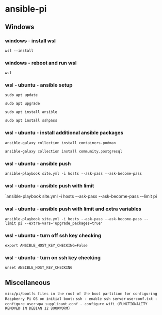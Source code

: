 # ansible-pi
## Windows
### windows - install wsl
`wsl --install`

### windows - reboot and run wsl
`wsl`

### wsl - ubuntu - ansible setup
`sudo apt update`

`sudo apt upgrade`

`sudo apt install ansible`

`sudo apt install sshpass`

### wsl - ubuntu - install additional ansible packages
`ansible-galaxy collection install containers.podman`

`ansible-galaxy collection install community.postgresql`
### wsl - ubuntu - ansible push
`ansible-playbook site.yml -i hosts --ask-pass --ask-become-pass`
### wsl - ubuntu - ansible push with limit
`ansible-playbook site.yml -i hosts --ask-pass --ask-become-pass --limit pi
### wsl - ubuntu - ansible push with limit and extra variables
`ansible-playbook site.yml -i hosts --ask-pass --ask-become-pass --limit pi --extra-vars='upgrade_packages=true'`
### wsl - ubuntu - turn off ssh key checking
`export ANSIBLE_HOST_KEY_CHECKING=False`
### wsl - ubuntu - turn on ssh key checking
`unset ANSIBLE_HOST_KEY_CHECKING`

## Miscellaneous
`misc/pi/bootfs files in the root of the boot partition for configuring Raspberry Pi OS on initial boot:`
`ssh - enable ssh server`
`userconf.txt - configure user`
`wpa_supplicant.conf - configure wifi (FUNCTIONALITY REMOVED IN DEBIAN 12 BOOKWORM)`